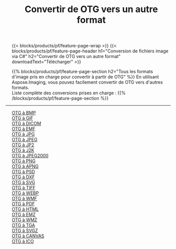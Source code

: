 ﻿---
title: Convertir de OTG vers un autre format 
weight: 3920
url: /fr/java/conversion/from/otg 
lang: fr
langdirlevel: 2
locales: zh-hans,ja,it,ru,de,es,fr,nl,id,lt,pl,pt,vi,tr,ko,zh-hant,ar,hi,th,sv,cs,uk,he
description: En utilisant Aspose.Imaging, vous pouvez facilement convertir de OTG vers un autre format
---

{{< blocks/products/pf/feature-page-wrap >}}
{{< blocks/products/pf/feature-page-header h1="Conversion de fichiers image via C#" h2="Convertir de OTG vers un autre format" downloadText="Télécharger" >}}


{{% blocks/products/pf/feature-page-section  h2="Tous les formats d'image pris en charge pour convertir à partir de OTG" %}}
En utilisant Aspose.Imaging, vous pouvez facilement convertir de OTG vers d'autres formats.
<br/>
Liste complète des conversions prises en charge :
{{% /blocks/products/pf/feature-page-section %}}
<div class="container-fluid productfamilypage bg-gray">
    <div class="convertypes bg-gray agp-content section">
        <div class="container">
		<hr style="margin-left:-20px;"/>
		<div class="row other-converters">
		    <div class='col-md-2 other-converter remove-lp remove-rp'><a href="/imaging/fr/java/conversion/otg-to-bmp" >OTG à BMP</a></div><div class='col-md-2 other-converter remove-lp remove-rp'><a href="/imaging/fr/java/conversion/otg-to-gif" >OTG à GIF</a></div><div class='col-md-2 other-converter remove-lp remove-rp'><a href="/imaging/fr/java/conversion/otg-to-dicom" >OTG à DICOM</a></div><div class='col-md-2 other-converter remove-lp remove-rp'><a href="/imaging/fr/java/conversion/otg-to-emf" >OTG à EMF</a></div><div class='col-md-2 other-converter remove-lp remove-rp'><a href="/imaging/fr/java/conversion/otg-to-jpg" >OTG à JPG</a></div><div class='col-md-2 other-converter remove-lp remove-rp'><a href="/imaging/fr/java/conversion/otg-to-jpeg" >OTG à JPEG</a></div><div class='col-md-2 other-converter remove-lp remove-rp'><a href="/imaging/fr/java/conversion/otg-to-jp2" >OTG à JP2</a></div><div class='col-md-2 other-converter remove-lp remove-rp'><a href="/imaging/fr/java/conversion/otg-to-j2k" >OTG à J2K</a></div><div class='col-md-2 other-converter remove-lp remove-rp'><a href="/imaging/fr/java/conversion/otg-to-jpeg2000" >OTG à JPEG2000</a></div><div class='col-md-2 other-converter remove-lp remove-rp'><a href="/imaging/fr/java/conversion/otg-to-png" >OTG à PNG</a></div><div class='col-md-2 other-converter remove-lp remove-rp'><a href="/imaging/fr/java/conversion/otg-to-apng" >OTG à APNG</a></div><div class='col-md-2 other-converter remove-lp remove-rp'><a href="/imaging/fr/java/conversion/otg-to-psd" >OTG à PSD</a></div><div class='col-md-2 other-converter remove-lp remove-rp'><a href="/imaging/fr/java/conversion/otg-to-dxf" >OTG à DXF</a></div><div class='col-md-2 other-converter remove-lp remove-rp'><a href="/imaging/fr/java/conversion/otg-to-svg" >OTG à SVG</a></div><div class='col-md-2 other-converter remove-lp remove-rp'><a href="/imaging/fr/java/conversion/otg-to-tiff" >OTG à TIFF</a></div><div class='col-md-2 other-converter remove-lp remove-rp'><a href="/imaging/fr/java/conversion/otg-to-webp" >OTG à WEBP</a></div><div class='col-md-2 other-converter remove-lp remove-rp'><a href="/imaging/fr/java/conversion/otg-to-wmf" >OTG à WMF</a></div><div class='col-md-2 other-converter remove-lp remove-rp'><a href="/imaging/fr/java/conversion/otg-to-pdf" >OTG à PDF</a></div><div class='col-md-2 other-converter remove-lp remove-rp'><a href="/imaging/fr/java/conversion/otg-to-html" >OTG à HTML</a></div><div class='col-md-2 other-converter remove-lp remove-rp'><a href="/imaging/fr/java/conversion/otg-to-emz" >OTG à EMZ</a></div><div class='col-md-2 other-converter remove-lp remove-rp'><a href="/imaging/fr/java/conversion/otg-to-wmz" >OTG à WMZ</a></div><div class='col-md-2 other-converter remove-lp remove-rp'><a href="/imaging/fr/java/conversion/otg-to-tga" >OTG à TGA</a></div><div class='col-md-2 other-converter remove-lp remove-rp'><a href="/imaging/fr/java/conversion/otg-to-svgz" >OTG à SVGZ</a></div><div class='col-md-2 other-converter remove-lp remove-rp'><a href="/imaging/fr/java/conversion/otg-to-canvas" >OTG à CANVAS</a></div><div class='col-md-2 other-converter remove-lp remove-rp'><a href="/imaging/fr/java/conversion/otg-to-ico" >OTG à ICO</a></div>
                </div>
        </div>
    </div>
</div>
<br/>

